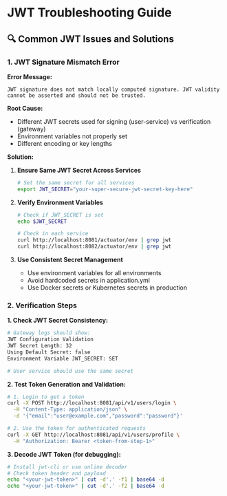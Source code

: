 # JWT Troubleshooting Guide

## 🔍 **Common JWT Issues and Solutions**

### **1. JWT Signature Mismatch Error**

**Error Message:**
```
JWT signature does not match locally computed signature. JWT validity cannot be asserted and should not be trusted.
```

**Root Cause:**
- Different JWT secrets used for signing (user-service) vs verification (gateway)
- Environment variables not properly set
- Different encoding or key lengths

**Solution:**
1. **Ensure Same JWT Secret Across Services**
   ```bash
   # Set the same secret for all services
   export JWT_SECRET="your-super-secure-jwt-secret-key-here"
   ```

2. **Verify Environment Variables**
   ```bash
   # Check if JWT_SECRET is set
   echo $JWT_SECRET
   
   # Check in each service
   curl http://localhost:8081/actuator/env | grep jwt
   curl http://localhost:8082/actuator/env | grep jwt
   ```

3. **Use Consistent Secret Management**
   - Use environment variables for all environments
   - Avoid hardcoded secrets in application.yml
   - Use Docker secrets or Kubernetes secrets in production


### **2. Verification Steps**

**1. Check JWT Secret Consistency:**
```bash
# Gateway logs should show:
JWT Configuration Validation
JWT Secret Length: 32
Using Default Secret: false
Environment Variable JWT_SECRET: SET

# User service should use the same secret
```

**2. Test Token Generation and Validation:**
```bash
# 1. Login to get a token
curl -X POST http://localhost:8081/api/v1/users/login \
  -H "Content-Type: application/json" \
  -d '{"email":"user@example.com","password":"password"}'

# 2. Use the token for authenticated requests
curl -X GET http://localhost:8081/api/v1/users/profile \
  -H "Authorization: Bearer <token-from-step-1>"
```

**3. Decode JWT Token (for debugging):**
```bash
# Install jwt-cli or use online decoder
# Check token header and payload
echo "<your-jwt-token>" | cut -d'.' -f1 | base64 -d
echo "<your-jwt-token>" | cut -d'.' -f2 | base64 -d
```